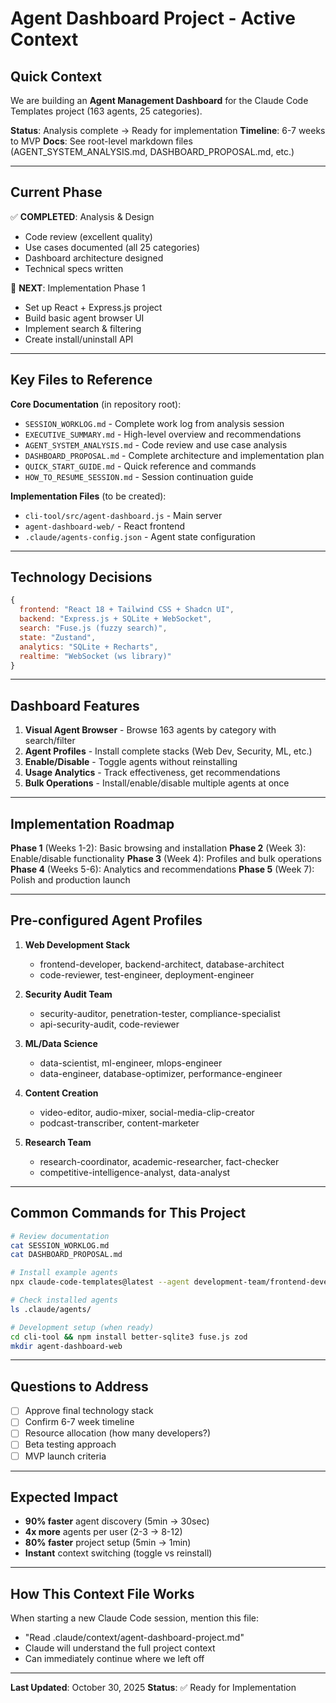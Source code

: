 # Agent Dashboard Project - Active Context

## Quick Context

We are building an **Agent Management Dashboard** for the Claude Code Templates project (163 agents, 25 categories).

**Status**: Analysis complete → Ready for implementation
**Timeline**: 6-7 weeks to MVP
**Docs**: See root-level markdown files (AGENT_SYSTEM_ANALYSIS.md, DASHBOARD_PROPOSAL.md, etc.)

---

## Current Phase

✅ **COMPLETED**: Analysis & Design
- Code review (excellent quality)
- Use cases documented (all 25 categories)
- Dashboard architecture designed
- Technical specs written

🎯 **NEXT**: Implementation Phase 1
- Set up React + Express.js project
- Build basic agent browser UI
- Implement search & filtering
- Create install/uninstall API

---

## Key Files to Reference

**Core Documentation** (in repository root):
- `SESSION_WORKLOG.md` - Complete work log from analysis session
- `EXECUTIVE_SUMMARY.md` - High-level overview and recommendations
- `AGENT_SYSTEM_ANALYSIS.md` - Code review and use case analysis
- `DASHBOARD_PROPOSAL.md` - Complete architecture and implementation plan
- `QUICK_START_GUIDE.md` - Quick reference and commands
- `HOW_TO_RESUME_SESSION.md` - Session continuation guide

**Implementation Files** (to be created):
- `cli-tool/src/agent-dashboard.js` - Main server
- `agent-dashboard-web/` - React frontend
- `.claude/agents-config.json` - Agent state configuration

---

## Technology Decisions

```javascript
{
  frontend: "React 18 + Tailwind CSS + Shadcn UI",
  backend: "Express.js + SQLite + WebSocket",
  search: "Fuse.js (fuzzy search)",
  state: "Zustand",
  analytics: "SQLite + Recharts",
  realtime: "WebSocket (ws library)"
}
```

---

## Dashboard Features

1. **Visual Agent Browser** - Browse 163 agents by category with search/filter
2. **Agent Profiles** - Install complete stacks (Web Dev, Security, ML, etc.)
3. **Enable/Disable** - Toggle agents without reinstalling
4. **Usage Analytics** - Track effectiveness, get recommendations
5. **Bulk Operations** - Install/enable/disable multiple agents at once

---

## Implementation Roadmap

**Phase 1** (Weeks 1-2): Basic browsing and installation
**Phase 2** (Week 3): Enable/disable functionality
**Phase 3** (Week 4): Profiles and bulk operations
**Phase 4** (Weeks 5-6): Analytics and recommendations
**Phase 5** (Week 7): Polish and production launch

---

## Pre-configured Agent Profiles

1. **Web Development Stack**
   - frontend-developer, backend-architect, database-architect
   - code-reviewer, test-engineer, deployment-engineer

2. **Security Audit Team**
   - security-auditor, penetration-tester, compliance-specialist
   - api-security-audit, code-reviewer

3. **ML/Data Science**
   - data-scientist, ml-engineer, mlops-engineer
   - data-engineer, database-optimizer, performance-engineer

4. **Content Creation**
   - video-editor, audio-mixer, social-media-clip-creator
   - podcast-transcriber, content-marketer

5. **Research Team**
   - research-coordinator, academic-researcher, fact-checker
   - competitive-intelligence-analyst, data-analyst

---

## Common Commands for This Project

```bash
# Review documentation
cat SESSION_WORKLOG.md
cat DASHBOARD_PROPOSAL.md

# Install example agents
npx claude-code-templates@latest --agent development-team/frontend-developer

# Check installed agents
ls .claude/agents/

# Development setup (when ready)
cd cli-tool && npm install better-sqlite3 fuse.js zod
mkdir agent-dashboard-web
```

---

## Questions to Address

- [ ] Approve final technology stack
- [ ] Confirm 6-7 week timeline
- [ ] Resource allocation (how many developers?)
- [ ] Beta testing approach
- [ ] MVP launch criteria

---

## Expected Impact

- **90% faster** agent discovery (5min → 30sec)
- **4x more** agents per user (2-3 → 8-12)
- **80% faster** project setup (5min → 1min)
- **Instant** context switching (toggle vs reinstall)

---

## How This Context File Works

When starting a new Claude Code session, mention this file:
- "Read .claude/context/agent-dashboard-project.md"
- Claude will understand the full project context
- Can immediately continue where we left off

---

**Last Updated**: October 30, 2025
**Status**: ✅ Ready for Implementation
